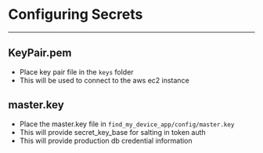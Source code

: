 # Configuring Secrets
-----------------------------------------------------------------------------

## KeyPair.pem
- Place key pair file in the `keys` folder
- This will be used to connect to the aws ec2 instance

## master.key
- Place the master.key file in `find_my_device_app/config/master.key`
- This will provide secret_key_base for salting in token auth
- This will provide production db credential information

